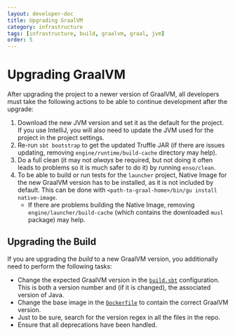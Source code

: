 ```yaml
---
layout: developer-doc
title: Upgrading GraalVM
category: infrastructure
tags: [infrastructure, build, graalvm, graal, jvm]
order: 5
---
```


# Upgrading GraalVM

After upgrading the project to a newer version of GraalVM, all developers must
take the following actions to be able to continue development after the upgrade:

1. Download the new JVM version and set it as the default for the project. If
   you use IntelliJ, you will also need to update the JVM used for the project
   in the project settings.
2. Re-run `sbt bootstrap` to get the updated Truffle JAR (if there are issues
   updating, removing `engine/runtime/build-cache` directory may help).
3. Do a full clean (it may not _always_ be required, but not doing it often
   leads to problems so it is much safer to do it) by running `enso/clean`.
4. To be able to build or run tests for the `launcher` project, Native Image for
   the new GraalVM version has to be installed, as it is not included by
   default. This can be done with
   `<path-to-graal-home>/bin/gu install native-image`.
   - If there are problems building the Native Image, removing
     `engine/launcher/build-cache` (which contains the downloaded `musl`
     package) may help.

## Upgrading the Build

If you are upgrading the _build_ to a new GraalVM version, you additionally need
to perform the following tasks:

- Change the expected GraalVM version in the [`build.sbt`](../../build.sbt)
  configuration. This is both a version number and (if it is changed), the
  associated version of Java.
- Change the base image in the [`Dockerfile`](../../tools/ci/docker/Dockerfile)
  to contain the correct GraalVM version.
- Just to be sure, search for the version regex in all the files in the repo.
- Ensure that all deprecations have been handled.
